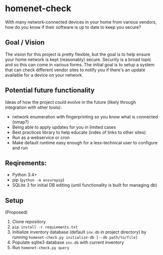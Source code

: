 # homenet-check
With many network-connected devices in your home from various vendors, how do you know if their software is up to date to keep you secure?

## Goal / Vision

The vision for this project is pretty flexible, but the goal is to help ensure your home network is kept (reasonably) secure. Security is a broad topic and so this can come in various forms. The initial goal is to setup a system that can check different vendor sites to notify you if there's an update available for a device on your network.

## Potential future functionality

Ideas of how the project could evolve in the future (likely through integration with other tools):
- network enumeration with fingerprinting so you know what is connected (nmap?)
- Being able to apply updates for you in limited cases
- Best practices library to help educate (index of links to other sites)
- Run as a webservice or cron
- Make default runtime easy enough for a less-technical user to configure and run

## Reqirements:
- Python 3.4+
- pip (`python -m ensurepip`)
- SQLite 3 for initial DB editing (until functionality is built for managing db)

## Setup
(Proposed)
1. Clone repository
2. `pip install -r requiements.txt`
3. Initialize inventory database (default `inv.db` in project directory) by running `homenet-check.py initialize-db [--db path/to/file]`
3. Populate sqlite3 database `inv.db` with current inventory
4. Run `homenet-check.py query` 
